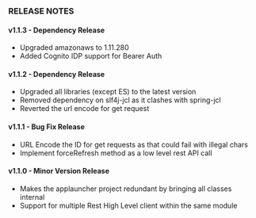 ### RELEASE NOTES

#### v1.1.3 - Dependency Release

* Upgraded amazonaws to 1.11.280 
* Added Cognito IDP support for Bearer Auth

#### v1.1.2 - Dependency Release

* Upgraded all libraries (except ES) to the latest version 
* Removed dependency on slf4j-jcl as it clashes with spring-jcl
* Reverted the url encode for get request

#### v1.1.1 - Bug Fix Release

* URL Encode the ID for get requests as that could fail with illegal chars 
* Implement forceRefresh method as a low level rest API call

#### v1.1.0 - Minor Version Release

* Makes the applauncher project redundant by bringing all classes internal 
* Support for multiple Rest High Level client within the same module
